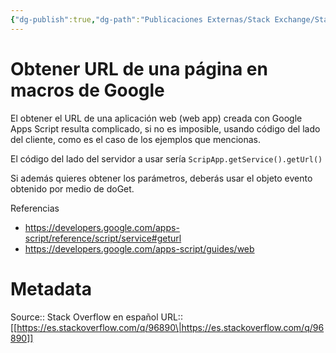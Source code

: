 ```yaml
---
{"dg-publish":true,"dg-path":"Publicaciones Externas/Stack Exchange/Stack Overflow en español/es.stackoverflow.com-96890.md","permalink":"/publicaciones-externas/stack-exchange/stack-overflow-en-espanol/es-stackoverflow-com-96890/","title":"Obtener URL de una página en macros de Google","hide":true,"noteIcon":"default","created":"2024-04-03T12:49:10.759-06:00","updated":"2024-04-05T16:43:52.540-06:00"}
---
```


# Obtener URL de una página en macros de Google

El obtener el URL de una aplicación web (web app) creada con Google Apps Script resulta complicado, si no es imposible,  usando código del lado del cliente, como es el caso de los ejemplos que mencionas. 

El código del lado del servidor a usar sería `ScripApp.getService().getUrl()`

Si además quieres obtener los parámetros, deberás usar el objeto evento obtenido por medio de doGet.


Referencias

- https://developers.google.com/apps-script/reference/script/service#geturl
- https://developers.google.com/apps-script/guides/web


# Metadata
Source:: Stack Overflow en español
URL:: [[https://es.stackoverflow.com/q/96890\|https://es.stackoverflow.com/q/96890]]

